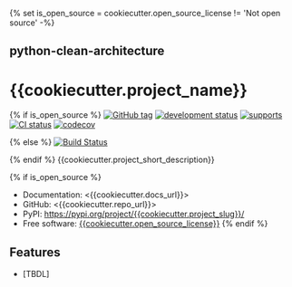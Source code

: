 {% set is_open_source = cookiecutter.open_source_license != 'Not open source' -%}

## python-clean-architecture

# {{cookiecutter.project_name}}

{% if is_open_source %}
[![GitHub tag](https://img.shields.io/github/v/tag/{{cookiecutter.project_owner}}/{{cookiecutter.project_slug}})]({{cookiecutter.repo_url}}/tags)
[![development status](https://img.shields.io/badge/development%20status-pre--alpha-orange.svg)](https://pypi.org/project/{{cookiecutter.project_slug}}/)
[![supports](https://img.shields.io/pypi/pyversions/{{cookiecutter.project_slug}}.svg)]({{cookiecutter.repo_url}}/blob/master/pyproject.toml)
[![CI status]({{cookiecutter.repo_url}}/actions/workflows/check_code_quality.yml/badge.svg)]({{cookiecutter.repo_url}}/actions/workflows/check_code_quality.yml)
[![codecov](https://codecov.io/gh/{{cookiecutter.github_username}}/{{cookiecutter.project_slug}}/branch/main/graphs/badge.svg)](https://codecov.io/github/{{cookiecutter.github_username}}/{{cookiecutter.project_slug}})

{% else %}
[![Build Status]({{cookiecutter.repo_url}}/actions/workflows/check_code_quality.yml/badge.svg)]({{cookiecutter.repo_url}}/actions/workflows/check_code_quality.yml)

{% endif %}
{{cookiecutter.project_short_description}}

{% if is_open_source %}
* Documentation: <{{cookiecutter.docs_url}}>
* GitHub: <{{cookiecutter.repo_url}}>
* PyPI: <https://pypi.org/project/{{cookiecutter.project_slug}}/>
* Free software: [{{cookiecutter.open_source_license}}](./LICENSE)
{% endif %}

## Features

* [TBDL]
